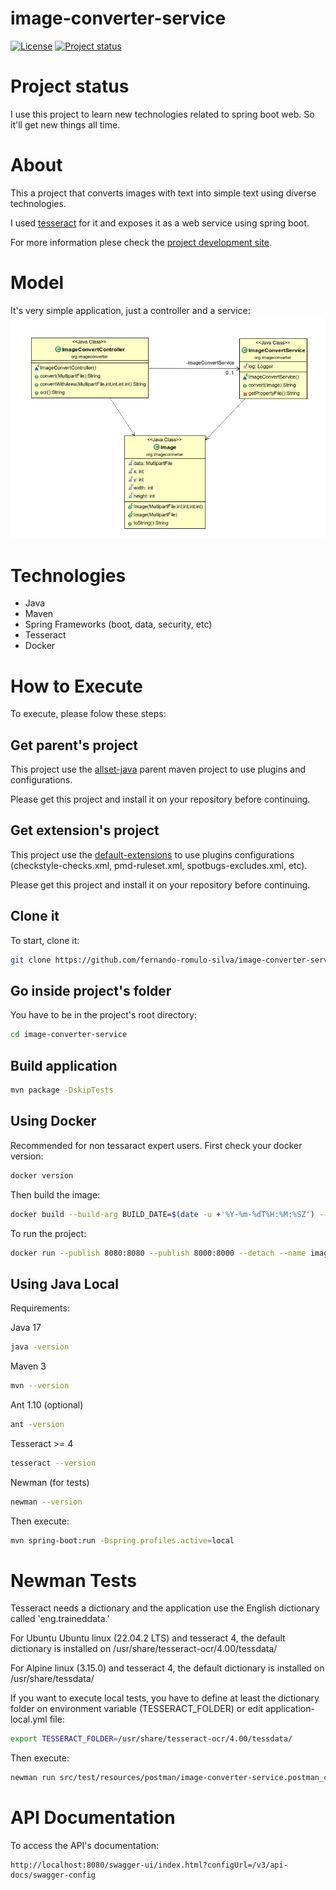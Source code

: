 # image-converter-service

[![License](https://img.shields.io/badge/License-Apache%202.0-blue.svg)](https://opensource.org/licenses/Apache-2.0)
[![Project status](https://img.shields.io/badge/Project%20status-Maintenance-orange.svg)](https://img.shields.io/badge/Project%20status-Maintenance-orange.svg)

# Project status

I use this project to learn new technologies related to spring boot web.
So it'll get new things all time.

# About

This a project that converts images with text into simple text using diverse technologies.

I used [tesseract](https://github.com/tesseract-ocr/tesseract) for it and exposes it as a web service using spring boot.

For more information plese check the [project development site](https://fernando-romulo-silva.github.io/image-converter-service/).

# Model

It's very simple application, just a controller and a service:
![Model](https://github.com/fernando-romulo-silva/image-converter-service/blob/master/doc/class-diagram.png)

# Technologies

- Java
- Maven
- Spring Frameworks (boot, data, security, etc)
- Tesseract
- Docker

# How to Execute

To execute, please folow these steps:

## Get parent's project

This project use the [allset-java](https://github.com/fernando-romulo-silva/allset-java) parent maven project to use plugins and configurations. 

Please get this project and install it on your repository before continuing.


## Get extension's project

This project use the [default-extensions](https://github.com/fernando-romulo-silva/default-extensions) to use plugins configurations (checkstyle-checks.xml, pmd-ruleset.xml, spotbugs-excludes.xml, etc).

Please get this project and install it on your repository before continuing.

## Clone it

To start, clone it:

```bash
git clone https://github.com/fernando-romulo-silva/image-converter-service
```

## Go inside project's folder

You have to be in the project's root directory:

```bash
cd image-converter-service
```

## Build application

```bash
mvn package -DskipTests
```

## Using Docker

Recommended for non tessaract expert users.
First check your docker version:

```bash
docker version
```

Then build the image:

```bash 
docker build --build-arg BUILD_DATE=$(date -u +'%Y-%m-%dT%H:%M:%SZ') --file src/main/docker/Dockerfile --tag image-converter-service .
```

To run the project:

```bash 
docker run --publish 8080:8080 --publish 8000:8000 --detach --name image-converter-service-1 --env-file src/main/docker/AlpineVersion.env image-converter-service
```

## Using Java Local

Requirements: 

Java 17

```bash
java -version 
```

Maven 3

```bash
mvn --version
```

Ant 1.10 (optional)

```bash
ant -version
```

Tesseract >= 4
 
```bash
tesseract --version
```

Newman (for tests)

```bash
newman --version
```

Then execute:

```bash
mvn spring-boot:run -Dspring.profiles.active=local
```


# Newman Tests

Tesseract needs a dictionary and the application use the English dictionary called 'eng.traineddata.'

For Ubuntu Ubuntu linux (22.04.2 LTS) and tesseract 4, the default dictionary is installed on /usr/share/tesseract-ocr/4.00/tessdata/

For Alpine linux (3.15.0) and tesseract 4, the default dictionary is installed on /usr/share/tessdata/

If you want to execute local tests, you have to define at least the dictionary folder on environment variable (TESSERACT_FOLDER) or edit application-local.yml file:

```bash
export TESSERACT_FOLDER=/usr/share/tesseract-ocr/4.00/tessdata/
```

Then execute:

```bash
newman run src/test/resources/postman/image-converter-service.postman_collection.json -e src/test/resources/postman/image-converter-service-local.postman_environment.json
```

# API Documentation

To access the API's documentation:

```url
http://localhost:8080/swagger-ui/index.html?configUrl=/v3/api-docs/swagger-config
```
